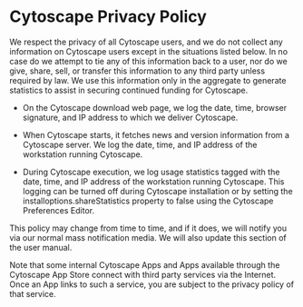 Cytoscape Privacy Policy
===========================
<a id="cytoscape_privacy_policy"> </a>

We respect the privacy of all Cytoscape users, and we do not collect any
information on Cytoscape users except in the situations listed below. In
no case do we attempt to tie any of this information back to a user, nor
do we give, share, sell, or transfer this information to any third party
unless required by law. We use this information only in the aggregate to
generate statistics to assist in securing continued funding for
Cytoscape.

-   On the Cytoscape download web page, we log the date, time, browser
    signature, and IP address to which we deliver Cytoscape.
    
-   When Cytoscape starts, it fetches news and version information
    from a Cytoscape server. We log the date, time, and IP address
    of the workstation running Cytoscape.
    
-   During Cytoscape execution, we log usage statistics tagged with the date, 
    time, and IP address of the workstation running Cytoscape. This
    logging can be turned off during Cytoscape installation or by
    setting the installoptions.shareStatistics property to false using
    the Cytoscape Preferences Editor.
    

This policy may change from time to time, and if it does, we will notify
you via our normal mass notification media. We will also update this 
section of the user manual.

Note that some internal Cytoscape Apps and Apps available through the
Cytoscape App Store connect with third party services via the Internet.
Once an App links to such a service, you are subject to the privacy
policy of that service.
